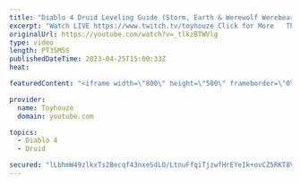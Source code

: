```yaml
---
title: "Diablo 4 Druid Leveling Guide (Storm, Earth & Werewolf Werebear Shapeshifter Build)"
excerpt: "Watch LIVE https://www.twitch.tv/toyhouze Click for More   This video is the first in a series on the BEST leveling builds In ..."
originalUrl: https://youtube.com/watch?v=_tlkzBTWVlg
type: video
length: PT35M5S
publishedDateTime: 2023-04-25T15:00:33Z
heat: 

featuredContent: "<iframe width=\"800\" height=\"500\" frameborder=\"0\" src=\"https://www.youtube.com/embed/_tlkzBTWVlg\" allow=\"accelerometer; autoplay; encrypted-media; gyroscope; picture-in-picture\" allowfullscreen></iframe>"

provider:
  name: Toyhouze
  domain: youtube.com

topics:
  - Diablo 4
  - Druid

secured: "lLbhmW49zlkxTs2Becqf43nxeSdLO/LtnuFfqiTjzwfHrEYeIk+ovCZ5RKT8V32KzosvX5Bg05pRgsUsRSvs+fHVraCTGyDiLmuqqV5evvWjGM1ZqGtPSGcluylGeWd3TbauxTrbtI5NFXKsEL2jUXAHSvl5Ptj+v9iOhyJGhbsOTYGkZgFu/TLcUde5vWtTnee+c7rq5DTYvGMOb2biSWFhP7CCK08CjACxAcugS2p1Cnv5jzd3dj11w3Wfu17aPhOyslXcBrSNpwM/5vnr12/oJlgkFvpjQMtD9uUo+F6//6nk8DH6AkqjJJj20cPrkPGY/cHc1wL3lfkPgpqdVN4jem7OSyKQNtsEdsH/7r6Az3WnALjm2TwjsypEaB7XqwKHw1Q1ej6C1RG7RYNqpKGYBNQ+uY1Fn6sFdMaCqH4=;vVVZQMGevekzdjm1ektFNA=="
---
```


